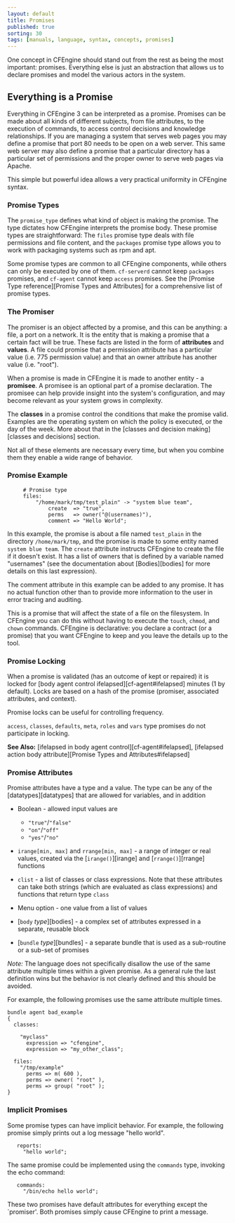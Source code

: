 ```yaml
---
layout: default
title: Promises
published: true
sorting: 30
tags: [manuals, language, syntax, concepts, promises]
---
```


One concept in CFEngine should stand out from the rest as being the most
important: promises. Everything else is just an abstraction that allows us to
declare promises and model the various actors in the system.

## Everything is a Promise

Everything in CFEngine 3 can be interpreted as a promise. Promises can be made
about all kinds of different subjects, from file attributes, to the execution
of commands, to access control decisions and knowledge relationships. If you
are managing a system that serves web pages you may define a promise that port
80 needs to be open on a web server. This same web server may also define a
promise that a particular directory has a particular set of permissions and
the proper owner to serve web pages via Apache.

This simple but powerful idea allows a very practical uniformity in CFEngine
syntax.

### Promise Types

The `promise_type` defines what kind of object is making the promise. The type
dictates how CFEngine interprets the promise body. These promise types are
straightforward: The `files` promise type deals with file permissions and file
content, and the `packages` promise type allows you to work with packaging
systems such as rpm and apt.

Some promise types are common to all CFEngine components, while others can
only be executed by one of them. `cf-serverd` cannot keep `packages` promises,
and `cf-agent` cannot keep `access` promises. See the
[Promise Type reference][Promise Types and Attributes] for a comprehensive
list of promise types.

### The Promiser

The promiser is an object affected by a promise, and this can be anything: a
file, a port on a network. It is the entity that is making a promise that a
certain fact will be true. These facts are listed in the form of
**attributes** and **values**. A file could promise that a permission
attribute has a particular value (i.e. 775 permission value) and that an owner
attribute has another value (i.e. "root").

When a promise is made in CFEngine it is made to another entity - a
**promisee**. A promisee is an optional part of a promise declaration. The
promisee can help provide insight into the system's configuration, and may
become relevant as your system grows in complexity.

The **classes** in a promise control the conditions that make the promise
valid. Examples are the operating system on which the policy is executed, or
the day of the week. More about that in the [classes and decision
making][classes and decisions] section.

Not all of these elements are necessary every time, but when you combine them
they enable a wide range of behavior.

### Promise Example

```cf3
     # Promise type
     files:
         "/home/mark/tmp/test_plain" -> "system blue team",
             create  => "true",
             perms   => owner("@(usernames)"),
             comment => "Hello World";
```

In this example, the promise is about a file named `test_plain` in the
directory `/home/mark/tmp`, and the promise is made to some entity named
`system blue team`. The `create` attribute instructs CFEngine to create the
file if it doesn't exist. It has a list of owners that is defined by a
variable named "usernames" (see the documentation about
[Bodies][bodies] for more details on this last
expression).

The comment attribute in this example can be added to any promise. It has no
actual function other than to provide more information to the user in error
tracing and auditing.

This is a promise that will affect the state of a file on the filesystem. In
CFEngine you can do this without having to execute the `touch`, `chmod`, and
`chown` commands. CFEngine is declarative: you declare a contract (or a
promise) that you want CFEngine to keep and you leave the details up to the
tool.

### Promise Locking

When a promise is validated (has an outcome of kept or repaired) it is locked
for [body agent control ifelapsed][cf-agent#ifelapsed] minutes (1 by default). Locks are based on a
hash of the promise (promiser, associated attributes, and context).

Promise locks can be useful for controlling frequency.

`access`, `classes`, `defaults`, `meta`, `roles` and `vars` type promises do not
participate in locking.

**See Also:** [ifelapsed in body agent control][cf-agent#ifelapsed], [ifelapsed action body attribute][Promise Types and Attributes#ifelapsed]

### Promise Attributes

Promise attributes have a type and a value. The type can be any of the
[datatypes][datatypes] that are allowed for variables, and in addition

* Boolean - allowed input values are
    * `"true"`/`"false"`
    * `"on"`/`"off"`
    * `"yes"`/`"no"`

* `irange[min, max]` and `rrange[min, max]` - a range of integer or real
  values, created via the [`irange()`][irange] and [`rrange()`][rrange]
  functions

* `clist` - a list of classes or class expressions. Note that these
   attributes can take both strings (which are evaluated as class expressions)
   and functions that return type `class`

* Menu option - one value from a list of values

* [`body` *type*][bodies] - a complex set of
  attributes expressed in a separate, reusable block

* [`bundle` *type*][bundles] - a separate bundle
  that is used as a sub-routine or a sub-set of promises

*Note:* The language does not specifically disallow the use of the same
attribute multiple times within a given promise. As a general rule the last
definition wins but the behavior is not clearly defined and this should be
avoided.

For example, the following promises use the same attribute multiple times.

```cf3
bundle agent bad_example
{
  classes:

    "myclass"
      expression => "cfengine",
      expression => "my_other_class";

  files:
    "/tmp/example"
      perms => m( 600 ),
      perms => owner( "root" ),
      perms => group( "root" );
}
```

### Implicit Promises

Some promise types can have implicit behavior. For example, the following
promise simply prints out a log message "hello world".

```cf3
   reports:
     "hello world";
```

The same promise could be implemented using the `commands` type, invoking the
echo command:

````cf3
   commands:
     "/bin/echo hello world";
````

These two promises have default attributes for everything except the
`promiser'. Both promises simply cause CFEngine to print a message.

